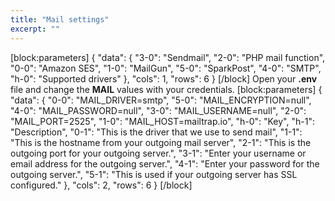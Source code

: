 ```yaml
---
title: "Mail settings"
excerpt: ""
---
```

[block:parameters]
{
  "data": {
    "3-0": "Sendmail",
    "2-0": "PHP mail function",
    "0-0": "Amazon SES",
    "1-0": "MailGun",
    "5-0": "SparkPost",
    "4-0": "SMTP",
    "h-0": "Supported drivers"
  },
  "cols": 1,
  "rows": 6
}
[/block]
Open your **.env** file and change the **MAIL** values with your credentials.
[block:parameters]
{
  "data": {
    "0-0": "MAIL_DRIVER=smtp",
    "5-0": "MAIL_ENCRYPTION=null",
    "4-0": "MAIL_PASSWORD=null",
    "3-0": "MAIL_USERNAME=null",
    "2-0": "MAIL_PORT=2525",
    "1-0": "MAIL_HOST=mailtrap.io",
    "h-0": "Key",
    "h-1": "Description",
    "0-1": "This is the driver that we use to send mail",
    "1-1": "This is the hostname from your outgoing mail server",
    "2-1": "This is the outgoing port for your outgoing server.",
    "3-1": "Enter your username or email address for the outgoing server.",
    "4-1": "Enter your password for the outgoing server.",
    "5-1": "This is used if your outgoing server has SSL configured."
  },
  "cols": 2,
  "rows": 6
}
[/block]